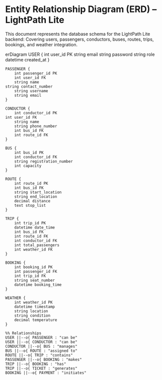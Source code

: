 # Entity Relationship Diagram (ERD) – LightPath Lite

This document represents the database schema for the LightPath Lite backend:
Covering users, passengers, conductors, buses, routes, trips, bookings, and weather integration.

erDiagram
    USER {
        int user_id PK
        string email
        string password
	string role
        datetime created_at
    }

    PASSENGER {
        int passenger_id PK
        int user_id FK
        string name
	string contact_number
        string username
        string email
    }

    CONDUCTOR {
        int conductor_id PK
	int user_id FK
        string name
        string phone_number
        int bus_id FK
        int route_id FK
    }

    BUS {
        int bus_id PK
        int conductor_id FK
        string registration_number
        int capacity
    }

    ROUTE {
        int route_id PK
        int bus_id FK
        string start_location
        string end_location
        decimal distance
        text stop_list
    }

    TRIP {
        int trip_id PK
        datetime date_time
        int bus_id FK
        int route_id FK
        int conductor_id FK
        int total_passengers
        int weather_id FK
    }

    BOOKING {
        int booking_id PK
        int passenger_id FK
        int trip_id FK
        string seat_number
        datetime booking_time
    }

    WEATHER {
        int weather_id PK
        datetime timestamp
        string location
        string condition
        decimal temperature
    }

    %% Relationships
    USER ||--o{ PASSENGER : "can be"
    USER ||--o{ CONDUCTOR : "can be"
    CONDUCTOR ||--o{ BUS : "manages"
    BUS ||--o{ ROUTE : "assigned to"
    ROUTE ||--o{ TRIP : "contains"
    PASSENGER ||--o{ BOOKING : "makes"
    TRIP ||--o{ BOOKING : "has"
    TRIP ||--o{ TICKET : "generates"
    BOOKING ||--o{ PAYMENT : "initiates"
